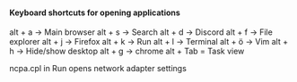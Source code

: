 #### Keyboard shortcuts for opening applications
alt + a → Main browser
alt + s → Search 
alt + d → Discord
alt + f → File explorer
alt + j → Firefox
alt + k → Run
alt + l → Terminal
alt + ö → Vim
alt + h → Hide/show desktop
alt + g → chrome
alt + Tab = Task view

ncpa.cpl in Run opens network adapter settings 